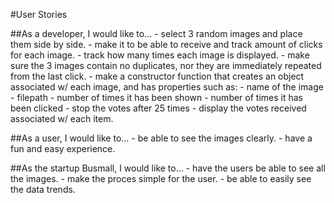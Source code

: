 #User Stories 

##As a developer, I would like to...
    - select 3 random images and place them side by side.
    - make it to be able to receive and track amount of clicks for each image.
    - track how many times each image is displayed.
    - make sure the 3 images contain no duplicates, nor they are immediately repeated from the last click.
    - make a constructor function that creates an object associated w/ each image, and has properties such as:
        - name of the image
        - filepath
        - number of times it has been shown
        - number of times it has been clicked
    - stop the votes after 25 times
    - display the votes received associated w/ each item.


##As a user, I would like to...
    - be able to see the images clearly.
    - have a fun and easy experience.
    


##As the startup Busmall, I would like to...
    - have the users be able to see all the images.
    - make the proces simple for the user. 
    - be able to easily see the data trends.
